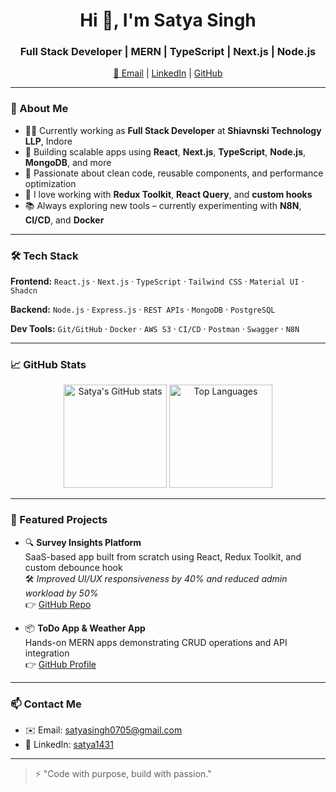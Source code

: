 <h1 align="center">Hi 👋, I'm Satya Singh</h1>
<h3 align="center">Full Stack Developer | MERN | TypeScript | Next.js | Node.js</h3>

<p align="center">
  <a href="mailto:satyasingh0705@gmail.com">📧 Email</a> |
  <a href="https://www.linkedin.com/in/satya1431" target="_blank">LinkedIn</a> |
  <a href="https://github.com/Satya1431" target="_blank">GitHub</a>
</p>

---

### 🚀 About Me

- 👨‍💻 Currently working as **Full Stack Developer** at **Shiavnski Technology LLP**, Indore  
- 🔧 Building scalable apps using **React**, **Next.js**, **TypeScript**, **Node.js**, **MongoDB**, and more  
- 🌱 Passionate about clean code, reusable components, and performance optimization  
- 🧠 I love working with **Redux Toolkit**, **React Query**, and **custom hooks**  
- 📚 Always exploring new tools – currently experimenting with **N8N**, **CI/CD**, and **Docker**

---

### 🛠️ Tech Stack

**Frontend:**
`React.js` · `Next.js` · `TypeScript` · `Tailwind CSS` · `Material UI` · `Shadcn`

**Backend:**
`Node.js` · `Express.js` · `REST APIs` · `MongoDB` · `PostgreSQL`

**Dev Tools:**
`Git/GitHub` · `Docker` · `AWS S3` · `CI/CD` · `Postman` · `Swagger` · `N8N`

---

### 📈 GitHub Stats

<p align="center">
  <img src="https://github-readme-stats.vercel.app/api?username=Satya1431&show_icons=true&theme=github_dark" alt="Satya's GitHub stats" height="165" />
  <img src="https://github-readme-stats.vercel.app/api/top-langs/?username=Satya1431&layout=compact&theme=github_dark" alt="Top Languages" height="165" />
</p>

---

### 📌 Featured Projects

- 🔍 **Survey Insights Platform**  
  SaaS-based app built from scratch using React, Redux Toolkit, and custom debounce hook  
  🛠️ *Improved UI/UX responsiveness by 40% and reduced admin workload by 50%*  
  👉 [GitHub Repo](https://github.com/Satya1431)

- 📦 **ToDo App & Weather App**  
  Hands-on MERN apps demonstrating CRUD operations and API integration  
  👉 [GitHub Profile](https://github.com/Satya1431)

---

### 📫 Contact Me

- ✉️ Email: [satyasingh0705@gmail.com](mailto:satyasingh0705@gmail.com)  
- 🔗 LinkedIn: [satya1431](https://www.linkedin.com/in/satya1431)

---

> ⚡ "Code with purpose, build with passion."

